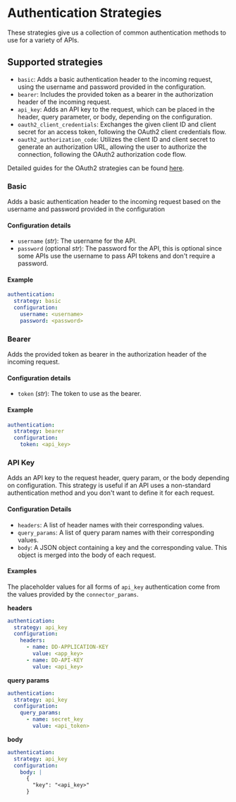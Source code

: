 # Authentication Strategies

These strategies give us a collection of common authentication methods to use for a variety of APIs.

## Supported strategies

- `basic`: Adds a basic authentication header to the incoming request, using the username and password provided in the configuration.
- `bearer`: Includes the provided token as a bearer in the authorization header of the incoming request.
- `api_key`: Adds an API key to the request, which can be placed in the header, query parameter, or body, depending on the configuration.
- `oauth2_client_credentials`: Exchanges the given client ID and client secret for an access token, following the OAuth2 client credentials flow.
- `oauth2_authorization_code`: Utilizes the client ID and client secret to generate an authorization URL, allowing the user to authorize the connection, following the OAuth2 authorization code flow.

Detailed guides for the OAuth2 strategies can be found [here](./oauth2).

### Basic

Adds a basic authentication header to the incoming request based on the username and password provided in the configuration

#### Configuration details

- `username` (_str_): The username for the API.
- `password` (optional _str_): The password for the API, this is optional since some APIs use the username to pass API tokens and don't require a password.

#### Example

```yaml
authentication:
  strategy: basic
  configuration:
    username: <username>
    password: <password>
```

### Bearer

Adds the provided token as bearer in the authorization header of the incoming request.

#### Configuration details

- `token` (_str_): The token to use as the bearer.

#### Example

```yaml
authentication:
  strategy: bearer
  configuration:
    token: <api_key>
```

### API Key

Adds an API key to the request header, query param, or the body depending on configuration. This strategy is useful if an API uses a non-standard authentication method and you don't want to define it for each request.

#### Configuration Details

- `headers`: A list of header names with their corresponding values.
- `query_params`: A list of query param names with their corresponding values.
- `body`: A JSON object containing a key and the corresponding value. This object is merged into the body of each request.

#### Examples

The placeholder values for all forms of `api_key` authentication come from the values provided by the `connector_params`.

**headers**

```yaml
authentication:
  strategy: api_key
  configuration:
    headers:
      - name: DD-APPLICATION-KEY
        value: <app_key>
      - name: DD-API-KEY
        value: <api_key>
```

**query params**

```yaml
authentication:
  strategy: api_key
  configuration:
    query_params:
      - name: secret_key
        value: <api_token>
```

**body**

```yaml
authentication:
  strategy: api_key
  configuration:
    body: |
      {
        "key": "<api_key>"
      }
```
